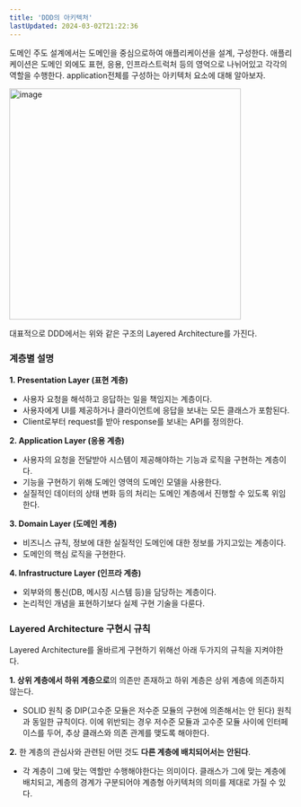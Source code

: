 ```yaml
---
title: 'DDD의 아키텍처'
lastUpdated: 2024-03-02T21:22:36
---
```


도메인 주도 설계에서는 도메인을 중심으로하여 애플리케이션을 설계, 구성한다. 애플리케이션은 도메인 외에도 표현, 응용, 인프라스트럭처 등의 영억으로 나뉘어있고 각각의 역할을 수행한다.
application전체를 구성하는 아키텍처 요소에 대해 알아보자.

<img width="412" alt="image" src="https://user-images.githubusercontent.com/81006587/205548704-08961e1a-a333-4ed2-be05-14ccc8dcb7a5.png">

대표적으로 DDD에서는 위와 같은 구조의 Layered Architecture를 가진다.

### 계층별 설명

**1. Presentation Layer (표현 계층)**

- 사용자 요청을 해석하고 응답하는 일을 책임지는 계층이다.
- 사용자에게 UI를 제공하거나 클라이언트에 응답을 보내는 모든 클래스가 포함된다.
- Client로부터 request를 받아 response를 보내는 API를 정의한다.

**2. Application Layer (응용 계층)**

- 사용자의 요청을 전달받아 시스템이 제공해야하는 기능과 로직을 구현하는 계층이다.
- 기능을 구현하기 위해 도메인 영역의 도메인 모델을 사용한다.
- 실질적인 데이터의 상태 변화 등의 처리는 도메인 계층에서 진행할 수 있도록 위임한다.

**3. Domain Layer (도메인 계층)**

- 비즈니스 규칙, 정보에 대한 실질적인 도메인에 대한 정보를 가지고있는 계층이다.
- 도메인의 핵심 로직을 구현한다.

**4. Infrastructure Layer (인프라 계층)**

- 외부와의 통신(DB, 메시징 시스템 등)을 담당하는 계층이다.
- 논리적인 개념을 표현하기보다 실제 구현 기술을 다룬다.

### **Layered Architecture 구현시** 규칙

Layered Architecture를 올바르게 구현하기 위해선 아래 두가지의 규칙을 지켜야한다.

**1. 상위 계층에서 하위 계층으로**의 의존만 존재하고 하위 계층은 상위 계층에 의존하지 않는다.

- SOLID 원칙 중 DIP(고수준 모듈은 저수준 모듈의 구현에 의존해서는 안 된다) 원칙과 동일한 규칙이다. 이에 위반되는 경우 저수준 모듈과 고수준 모듈 사이에 인터페이스를 두어, 추상 클래스와 의존 관계를 맺도록 해야한다.

**2.** 한 계층의 관심사와 관련된 어떤 것도 **다른 계층에 배치되어서는** **안된다**.

- 각 계층이 그에 맞는 역할만 수행해야한다는 의미이다. 클래스가 그에 맞는 계층에 배치되고, 계층의 경계가 구분되어야 계층형 아키텍처의 의미를 제대로 가질 수 있다.